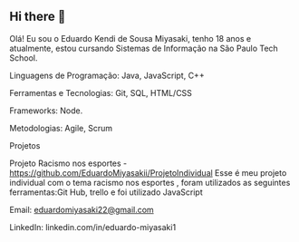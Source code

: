 ## Hi there 👋
Olá! Eu sou o Eduardo Kendi de Sousa Miyasaki, tenho 18 anos e atualmente, estou cursando Sistemas de Informação na São Paulo Tech School.

Linguagens de Programação: Java, JavaScript, C++                                         

Ferramentas e Tecnologias: Git, SQL, HTML/CSS

Frameworks: Node.

Metodologias: Agile, Scrum

Projetos

Projeto Racismo nos esportes - https://github.com/EduardoMiyasakii/ProjetoIndividual
Esse é meu projeto individual com o tema racismo nos esportes , foram utilizados as seguintes ferramentas:Git Hub, trello
e foi utilizado JavaScript

Email: eduardomiyasaki22@gmail.com

LinkedIn: linkedin.com/in/eduardo-miyasaki1

<!--
**EduardoMiyasaki/EduardoMiyasaki** is a ✨ _special_ ✨ repository because its `README.md` (this file) appears on your GitHub profile.

Here are some ideas to get you started:

- 🔭 I’m currently working on ...
- 🌱 I’m currently learning ...
- 👯 I’m looking to collaborate on ...
- 🤔 I’m looking for help with ...
- 💬 Ask me about ...
- 📫 How to reach me: ...
- 😄 Pronouns: ...
- ⚡ Fun fact: ...
-->
